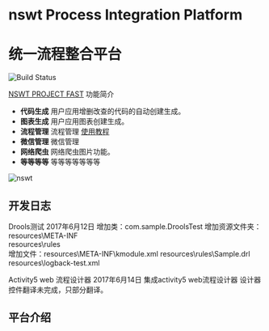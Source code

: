 # nswt Process Integration Platform
# 统一流程整合平台

![Build Status](http://www.nswt.com.cn/wwwroot/xyla/images/img/logo.png)

[NSWT PROJECT FAST](http://www.nswt.com.cn) 功能简介

- **代码生成** 用户应用增删改查的代码的自动创建生成。 
- **图表生成** 用户应用图表创建生成。
- **流程管理** 流程管理  [使用教程](http://www.baidu.com)
- **微信管理** 微信管理
- **网络爬虫** 网络爬虫图片功能。
- **等等等等** 等等等等等等等

![nswt](http://www.nswt.com.cn/wwwroot/xyla/images/img/banner/banner-ad-zhuti.png)

## 开发日志
Drools测试
2017年6月12日
增加类：com.sample.DroolsTest
增加资源文件夹：resources\META-INF\
              resources\rules  
增加文件：resources\META-INF\kmodule.xml
         resources\rules\Sample.drl
         resources\logback-test.xml

Activity5 web 流程设计器
2017年6月14日
集成activity5 web流程设计器
设计器控件翻译未完成，只部分翻译。

## 平台介绍
